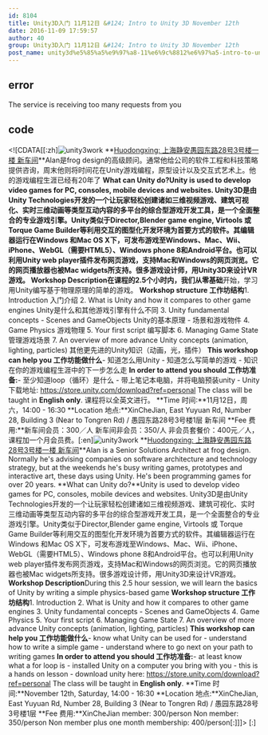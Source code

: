 ```yaml
---
id: 8104
title: Unity3D入门 11月12日 &#124; Intro to Unity 3D November 12th
date: 2016-11-09 17:59:57
author: 40
group: Unity3D入门 11月12日 &#124; Intro to Unity 3D November 12th
post_name: unity3d%e5%85%a5%e9%97%a8-11%e6%9c%8812%e6%97%a5-intro-to-unity-3d-november-12th
---
```


## error
The service is receiving too many requests from you

## code
 <!\[CDATA\[\[:zh\]![unity3work](http://139.162.84.35/wp-content/uploads/2016/11/unity3work.jpg) **[Huodongxing: 上海静安愚园东路28号3号楼一楼 新车间](http://www.huodongxing.com/event/4360503289600)**Alan是frog design的高级顾问。通常他给公司的软件工程和科技策略提供咨询，周末他则将时间花在Unity游戏编程，原型设计以及交互式艺术上。他的游戏编程生涯已经有20年了 **What can Unity do?**Unity is used to develop video games for PC, consoles, mobile devices and websites. Unity3D是由Unity Technologies开发的一个让玩家轻松创建诸如三维视频游戏、建筑可视化、实时三维动画等类型互动内容的多平台的综合型游戏开发工具，是一个全面整合的专业游戏引擎。Unity类似于Director,Blender game engine, Virtools 或 Torque Game Builder等利用交互的图型化开发环境为首要方式的软件。其编辑器运行在Windows 和Mac OS X下，可发布游戏至Windows、Mac、Wii、iPhone、WebGL（需要HTML5）、Windows phone 8和Android平台。也可以利用Unity web player插件发布网页游戏，支持Mac和Windows的网页浏览。它的网页播放器也被Mac widgets所支持。很多游戏设计师，用Unity3D来设计VR游戏。 **Workshop Description**在课程的2.5个小时内，我们从**零基础**开始，学习用Unity编写基于物理原理的简单的游戏。 **Workshop structure 工作坊结构**1\. Introduction 入门介绍 2\. What is Unity and how it compares to other game engines Unity是什么和其他游戏引擎有什么不同 3\. Unity fundamental concepts - Scenes and GameObjects Unity的基本原理 - 场景和游戏物件 4\. Game Physics 游戏物理 5\. Your first script 编写脚本 6\. Managing Game State 管理游戏场景 7\. An overview of more advance Unity concepts (animation, lighting, particles) 其他更先进的Unity知识（动画，光，插件） **This workshop can help you 工作坊能做什么**\- 知道怎么用Unity - 知道怎么写简单的游戏 - 知识在你的游戏编程生涯中的下一步怎么走 **In order to attend you should 工作坊准备:**\- 至少知道loop（循环）是什么 - 带上笔记本电脑，并将电脑预装unity - Unity下载地址: https://store.unity.com/download?ref=personal The class will be taught in   **English only**. 课程将以全英文进行。 **Time 时间:**11月12日，周六，14:00 - 16:30 **Location 地点:**XinCheJian, East Yuyuan Rd, Number 28, Building 3 (Near to Tongren Rd) / 愚园东路28号3号楼1层 新车间 **Fee 费用:**新车间会员：300／人 新车间非会员：350/人 非会员套餐价：400元／人，课程加一个月会员费。\[:en\]![unity3work](http://139.162.84.35/wp-content/uploads/2016/11/unity3work.jpg) **[Huodongxing: 上海静安愚园东路28号3号楼一楼 新车间](http://www.huodongxing.com/event/4360503289600)**Alan is a Senior Solutions Architect at frog design. Normally he's advising companies on software architecture and technology strategy, but at the weekends he's busy writing games, prototypes and interactive art, these days using Unity. He's been programming games for over 20 years. **What can Unity do?**Unity is used to develop video games for PC, consoles, mobile devices and websites. Unity3D是由Unity Technologies开发的一个让玩家轻松创建诸如三维视频游戏、建筑可视化、实时三维动画等类型互动内容的多平台的综合型游戏开发工具，是一个全面整合的专业游戏引擎。Unity类似于Director,Blender game engine, Virtools 或 Torque Game Builder等利用交互的图型化开发环境为首要方式的软件。其编辑器运行在Windows 和Mac OS X下，可发布游戏至Windows、Mac、Wii、iPhone、WebGL（需要HTML5）、Windows phone 8和Android平台。也可以利用Unity web player插件发布网页游戏，支持Mac和Windows的网页浏览。它的网页播放器也被Mac widgets所支持。很多游戏设计师，用Unity3D来设计VR游戏。 **Workshop Description**During this 2.5 hour session, we will learn the basics of Unity by writing a simple physics-based game **Workshop structure 工作坊结构**1\. Introduction 2\. What is Unity and how it compares to other game engines 3\. Unity fundamental concepts - Scenes and GameObjects 4\. Game Physics 5\. Your first script 6\. Managing Game State 7\. An overview of more advance Unity concepts (animation, lighting, particles) **This workshop can help you 工作坊能做什么**\- know what Unity can be used for - understand how to write a simple game - understand where to go next on your path to writing games **In order to attend you should 工作坊准备:**\- at least know what a for loop is - installed Unity on a computer you bring with you - this is a hands on lesson - download unity here: https://store.unity.com/download?ref=personal The class will be taught in   **English only**. **Time 时间:**November 12th, Saturday, 14:00 - 16:30 **Location 地点:**XinCheJian, East Yuyuan Rd, Number 28, Building 3 (Near to Tongren Rd) / 愚园东路28号3号楼1层 **Fee 费用:**XinCheJian member: 300/person Non member: 350/person Non member plus one month membership: 400/person\[:\]\]\]> \[:\]
